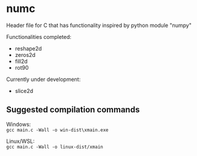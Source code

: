 # numc
Header file for C that has functionality inspired by python module "numpy"

Functionalities completed:  
* reshape2d
* zeros2d
* fill2d
* rot90

Currently under development:  
* slice2d

## Suggested compilation commands  

Windows:  
```gcc main.c -Wall -o win-dist\xmain.exe```  

Linux/WSL:  
```gcc main.c -Wall -o linux-dist/xmain```  
